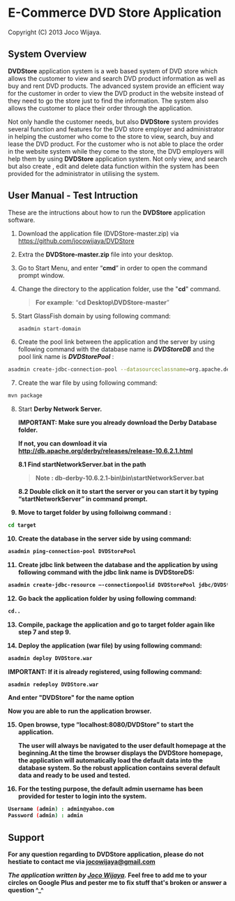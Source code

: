 E-Commerce DVD Store Application
========
Copyright (C) 2013 Joco Wijaya.

<h2>System Overview</h2>

<b>DVDStore</b> application system is a web based system of DVD store which allows the customer to view and search DVD product information as well as buy and rent DVD products. The advanced system provide an efficient way for the customer in order to view the DVD product in the website instead of they need to go the store just to find the information. The system also allows the customer to place their order through the application. 

Not only handle the customer needs, but also <b>DVDStore</b> system provides several function and features for the DVD store employer and administrator in helping the customer who come to the store to view, search, buy and lease the DVD product. For the customer who is not able to place the order in the website system while they come to the store, the DVD employers will help them by using <b>DVDStore</b> application system. Not only view, and search but also create , edit and delete data function within the system has been provided for the administrator in utilising the system.

<h2>User Manual - Test Intruction</h2>

These are the intructions about how to run the <b>DVDStore</b> application software.

1. Download the application file (DVDStore-master.zip) via https://github.com/jocowijaya/DVDStore

2. Extra the <b>DVDStore-master.zip</b> file into your desktop. 

3. Go to Start Menu, and enter “<b>cmd</b>” in order to open the command prompt window.

4. Change the directory to the application folder, use the "<b>cd</b>" command. 

   > **For example**: “<b>cd Desktop\DVDStore-master</b>”

5. Start GlassFish domain by using following command: 

    ```sh
    asadmin start-domain
    ```

6. Create the pool link between the application and the server by using following command with the database name is <i><b>DVDStoreDB</b></i> and the pool link name is <i><b>DVDStorePool</b></i> : 

  ```sh
  asadmin create-jdbc-connection-pool --datasourceclassname=org.apache.derby.jdbc.ClientDataSource --restype=javax.sql.DataSource --property portNumber=1527:password=APP:user=APP:serverName=localhost:databaseName=DVDStoreDB:ConnectionAttributes=;create\=true DVDStorePool
  ```
  
7. Create the war file by using following command: 

  ```sh
  mvn package
  ```
  
8. Start <b>Derby Network Server<b>. 

    <b>IMPORTANT</b>: Make sure you already download the Derby Database folder.
   
    If not, you can download it via http://db.apache.org/derby/releases/release-10.6.2.1.html
   
   8.1 Find <b>startNetworkServer.bat</b> in the path 

   > **Note** : <b>db-derby-10.6.2.1-bin\bin\startNetworkServer.bat</b>

   8.2 Double click on it to start the server or you can start it by typing “startNetworkServer” in command prompt.
   
9. Move to target folder by using folloiwng command :

  ```sh
  cd target
  ```
10. Create the database in the server side by using command: 
  
  ```sh
  asadmin ping-connection-pool DVDStorePool
  ```
  
11. Create jdbc link between the database and the application by using following command with the jdbc link name is <b>DVDStoreDS</b>: 

  ```sh
  asadmin create-jdbc-resource –-connectionpoolid DVDStorePool jdbc/DVDStoreDS
  ```
  
12. Go back the application folder by using following command: 
  ```sh
  cd..
  ```

13. Compile, package the application and go to target folder again like <b>step 7</b> and <b>step 9</b>.

14. Deploy the application (war file) by using following command:
 
  ```sh
  asadmin deploy DVDStore.war 
  ```

  <b>IMPORTANT</b>: If it is already registered, using following command:
  
  ```sh
  asadmin redeploy DVDStore.war
  ```
  
  And enter "<b>DVDStore</b>" for the name option
  
  Now you are able to run the application browser.
  
15. Open browse, type “<b>localhost:8080/DVDStore</b>” to start the application.
    
    The user will always be navigated to the user default homepage at the beginning.At the time the browser displays the DVDStore homepage, the application will automatically load the default data into the database system. So the robust application contains several default data and ready to be used and tested.

16. For the testing purpose, the default admin username has been provided for tester to login into the system.

  ```sh
  Username (admin) : admin@yahoo.com
  Password (admin) : admin
  ```
  
<h2>Support</h2>

For any question regarding to DVDStore application, please do not hestiate to contact me via jocowijaya@gmail.com

*The application written by [Joco Wijaya](https://plus.google.com/106156651020787222104).* Feel free to add me to your circles on Google Plus and pester me to fix stuff that's broken or answer a question ^_^
